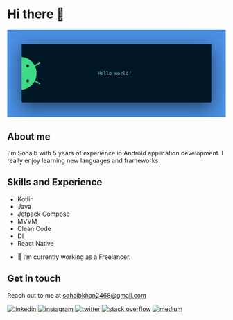 # Hi there 👋
![Mobile application development](https://github.com/sohaibkhaa/sohaibkhaa/blob/main/banner.png)

## About me
I'm Sohaib with 5 years of experience in Android application development. I really enjoy learning new languages and frameworks.

## Skills and Experience

* Kotlin
* Java
* Jetpack Compose
* MVVM
* Clean Code
* DI
* React Native

- 🔭 I’m currently working as a Freelancer. 

## Get in touch
Reach out to me at sohaibkhan2468@gmail.com

[<img src='https://img.icons8.com/color/48/000000/linkedin.png' alt='linkedin' height='40'>](https://www.linkedin.com/in/sohaib-kh/)  [<img src='https://img.icons8.com/fluency/48/000000/instagram-new.png' alt='instagram' height='40'>](https://www.instagram.com/sohaibkhan.dev/)  [<img src='https://img.icons8.com/ios-filled/50/twitterx--v1.png' alt='twitter' height='40'>](https://twitter.com/SohaibK_han)  [<img src='https://img.icons8.com/color/48/stackoverflow.png' alt='stack overflow' height='40'>](https://stackoverflow.com/users/10232531/sohaib-khan)  [<img src='https://img.icons8.com/glyph-neue/48/medium-monogram.png' alt='medium' height='40'>](https://medium.com/@sohaib_khan)

